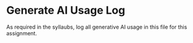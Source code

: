 # Generate AI Usage Log

As required in the syllaubs, log all generative AI usage in this file for this assignment.
